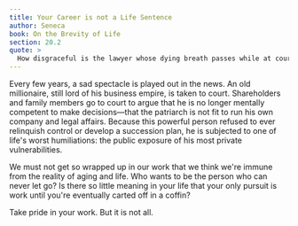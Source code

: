 ```yaml
---
title: Your Career is not a Life Sentence
author: Seneca
book: On the Brevity of Life
section: 20.2
quote: >
  How disgraceful is the lawyer whose dying breath passes while at court, at an advanced age, pleading for unknown litigants and still seeking approval of ignorant spectators.
---
```


Every few years, a sad spectacle is played out in the news. An old millionaire, still lord of his business empire, is taken to court. Shareholders and family members go to court to argue that he is no longer mentally competent to make decisions—that the patriarch is not fit to run his own company and legal affairs. Because this powerful person refused to ever relinquish control or develop a succession plan, he is subjected to one of life's worst humiliations: the public exposure of his most private vulnerabilities.

We must not get so wrapped up in our work that we think we're immune from the reality of aging and life. Who wants to be the person who can never let go? Is there so little meaning in your life that your only pursuit is work until you're eventually carted off in a coffin?

Take pride in your work. But it is not all.

